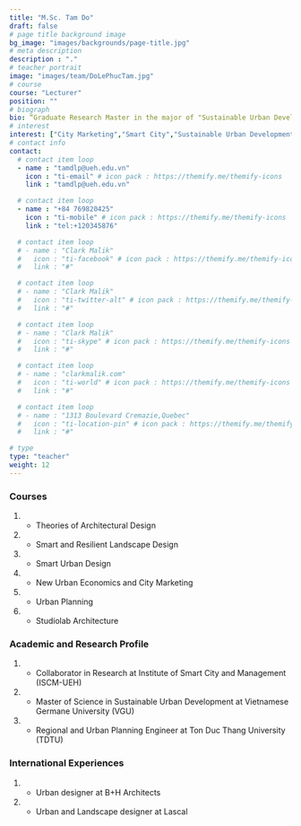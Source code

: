 ```yaml
---
title: "M.Sc. Tam Do"
draft: false
# page title background image
bg_image: "images/backgrounds/page-title.jpg"
# meta description
description : "."
# teacher portrait
image: "images/team/DoLePhucTam.jpg"
# course
course: "Lecturer"
position: ""
# biograph
bio: “Graduate Research Master in the major of "Sustainable Urban Development" at Vietnamese-German University (VGU) and Technical University of Darmstadt (TUD). Having experience in the design field as Landscape and Urban Designer at B+H Architects Company, Lascal. Currently work in ISCM holding the position of Lecturer in the major of Architectural and Urban Design Inclusive Smart City, as well as support in coordinating the program of Master of Smart City and Innovation Management. Always have a great hope of contributing to develop and build a society with the aim of providing a good quality of life to Vietnamese people. I concentrate on the subjects of Smart and Sustainable Urban; City Marketing; Creating Urban Open Space and Urban Data Visualization.”
# interest
interest: ["City Marketing","Smart City","Sustainable Urban Development"]
# contact info
contact:
  # contact item loop
  - name : "tamdlp@ueh.edu.vn"
    icon : "ti-email" # icon pack : https://themify.me/themify-icons
    link : "tamdlp@ueh.edu.vn"

  # contact item loop
  - name : "+84 769820425"
    icon : "ti-mobile" # icon pack : https://themify.me/themify-icons
    link : "tel:+120345876"

  # contact item loop
  # - name : "Clark Malik"
  #   icon : "ti-facebook" # icon pack : https://themify.me/themify-icons
  #   link : "#"

  # contact item loop
  # - name : "Clark Malik"
  #   icon : "ti-twitter-alt" # icon pack : https://themify.me/themify-icons
  #   link : "#"

  # contact item loop
  # - name : "Clark Malik"
  #   icon : "ti-skype" # icon pack : https://themify.me/themify-icons
  #   link : "#"

  # contact item loop
  # - name : "clarkmalik.com"
  #   icon : "ti-world" # icon pack : https://themify.me/themify-icons
  #   link : "#"

  # contact item loop
  # - name : "1313 Boulevard Cremazie,Quebec"
  #   icon : "ti-location-pin" # icon pack : https://themify.me/themify-icons
  #   link : "#"

# type
type: "teacher"
weight: 12
---
```


### Courses
1. * Theories of Architectural Design
1. * Smart and Resilient Landscape Design
1. * Smart Urban Design
1. * New Urban Economics and City Marketing
1. * Urban Planning
1. * Studiolab Architecture


### Academic and Research Profile
1. *	Collaborator in Research at Institute of Smart City and Management (ISCM-UEH) 
1. *	Master of Science in Sustainable Urban Development at Vietnamese Germane University (VGU) 
1. *	Regional and Urban Planning Engineer at Ton Duc Thang University (TDTU) 

### International Experiences
1. *	Urban designer at B+H Architects
1. *	Urban and Landscape designer at Lascal